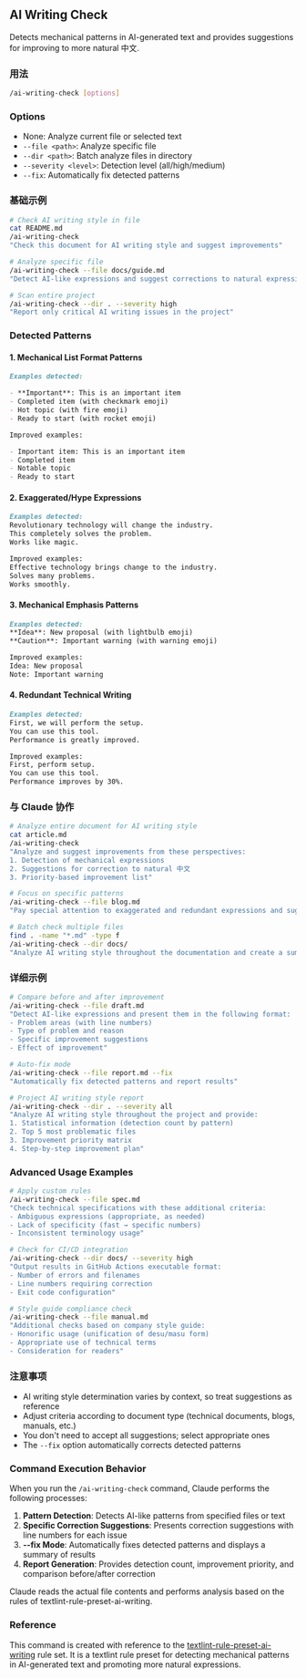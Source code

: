 ## AI Writing Check

Detects mechanical patterns in AI-generated text and provides suggestions for improving to more natural 中文.

### 用法

```bash
/ai-writing-check [options]
```

### Options

- None: Analyze current file or selected text
- `--file <path>`: Analyze specific file
- `--dir <path>`: Batch analyze files in directory
- `--severity <level>`: Detection level (all/high/medium)
- `--fix`: Automatically fix detected patterns

### 基础示例

```bash
# Check AI writing style in file
cat README.md
/ai-writing-check
"Check this document for AI writing style and suggest improvements"

# Analyze specific file
/ai-writing-check --file docs/guide.md
"Detect AI-like expressions and suggest corrections to natural expressions"

# Scan entire project
/ai-writing-check --dir . --severity high
"Report only critical AI writing issues in the project"
```

### Detected Patterns

#### 1. Mechanical List Format Patterns

```markdown
Examples detected:

- **Important**: This is an important item
- Completed item (with checkmark emoji)
- Hot topic (with fire emoji)
- Ready to start (with rocket emoji)

Improved examples:

- Important item: This is an important item
- Completed item
- Notable topic
- Ready to start
```

#### 2. Exaggerated/Hype Expressions

```markdown
Examples detected:
Revolutionary technology will change the industry.
This completely solves the problem.
Works like magic.

Improved examples:
Effective technology brings change to the industry.
Solves many problems.
Works smoothly.
```

#### 3. Mechanical Emphasis Patterns

```markdown
Examples detected:
**Idea**: New proposal (with lightbulb emoji)
**Caution**: Important warning (with warning emoji)

Improved examples:
Idea: New proposal
Note: Important warning
```

#### 4. Redundant Technical Writing

```markdown
Examples detected:
First, we will perform the setup.
You can use this tool.
Performance is greatly improved.

Improved examples:
First, perform setup.
You can use this tool.
Performance improves by 30%.
```

### 与 Claude 协作

```bash
# Analyze entire document for AI writing style
cat article.md
/ai-writing-check
"Analyze and suggest improvements from these perspectives:
1. Detection of mechanical expressions
2. Suggestions for correction to natural 中文
3. Priority-based improvement list"

# Focus on specific patterns
/ai-writing-check --file blog.md
"Pay special attention to exaggerated and redundant expressions and suggest improvements"

# Batch check multiple files
find . -name "*.md" -type f
/ai-writing-check --dir docs/
"Analyze AI writing style throughout the documentation and create a summary"
```

### 详细示例

```bash
# Compare before and after improvement
/ai-writing-check --file draft.md
"Detect AI-like expressions and present them in the following format:
- Problem areas (with line numbers)
- Type of problem and reason
- Specific improvement suggestions
- Effect of improvement"

# Auto-fix mode
/ai-writing-check --file report.md --fix
"Automatically fix detected patterns and report results"

# Project AI writing style report
/ai-writing-check --dir . --severity all
"Analyze AI writing style throughout the project and provide:
1. Statistical information (detection count by pattern)
2. Top 5 most problematic files
3. Improvement priority matrix
4. Step-by-step improvement plan"
```

### Advanced Usage Examples

```bash
# Apply custom rules
/ai-writing-check --file spec.md
"Check technical specifications with these additional criteria:
- Ambiguous expressions (appropriate, as needed)
- Lack of specificity (fast → specific numbers)
- Inconsistent terminology usage"

# Check for CI/CD integration
/ai-writing-check --dir docs/ --severity high
"Output results in GitHub Actions executable format:
- Number of errors and filenames
- Line numbers requiring correction
- Exit code configuration"

# Style guide compliance check
/ai-writing-check --file manual.md
"Additional checks based on company style guide:
- Honorific usage (unification of desu/masu form)
- Appropriate use of technical terms
- Consideration for readers"
```

### 注意事项

- AI writing style determination varies by context, so treat suggestions as reference
- Adjust criteria according to document type (technical documents, blogs, manuals, etc.)
- You don't need to accept all suggestions; select appropriate ones
- The `--fix` option automatically corrects detected patterns

### Command Execution Behavior

When you run the `/ai-writing-check` command, Claude performs the following processes:

1. **Pattern Detection**: Detects AI-like patterns from specified files or text
2. **Specific Correction Suggestions**: Presents correction suggestions with line numbers for each issue
3. **--fix Mode**: Automatically fixes detected patterns and displays a summary of results
4. **Report Generation**: Provides detection count, improvement priority, and comparison before/after correction

Claude reads the actual file contents and performs analysis based on the rules of textlint-rule-preset-ai-writing.

### Reference

This command is created with reference to the [textlint-rule-preset-ai-writing](https://github.com/textlint-ja/textlint-rule-preset-ai-writing) rule set. It is a textlint rule preset for detecting mechanical patterns in AI-generated text and promoting more natural expressions.
